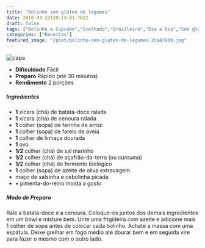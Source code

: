 ```yaml
---
title: "Bolinho sem glúten de legumes"
date: 2018-03-22T20:13:01.702Z
draft: false
tags: ["Bolinho e Cupcake","Grelhado","Brasileira","Dia a Dia","Sem glúten","Alimentação","Alimentação saudável","Bolo","receita saudável"]
categories: ["Receitas"]
featured_image: "/post/bolinho-sem-gluten-de-legumes.2ca43969.jpg"
---
```


![capa](/post/bolinho-sem-gluten-de-legumes.2ca43969.jpg)

*   **Dificuldade** Fácil
*   **Preparo** Rápido (até 30 minutos)
*   **Rendimento** 2 porções

##### Ingredientes

*   **1** xícara (chá) de batata-doce ralada
*   **1** xícara (chá) de cenoura ralada
*   **1** colher (sopa) de farinha de arroz
*   **1** colher (sopa) de farelo de aveia
*   **1** colher de linhaça dourada
*   **1** ovo
*   **1/2** colher (chá) de sal marinho
*   **1/2** colher (chá) de açafrão-da-terra (ou cúrcuma)
*   **1/2** colher (chá) de fermento biológico
*   **1** colher (sopa) de azeite de oliva extravirgem
*   maço de salsinha e cebolinha picada
*   • pimenta-do-reino moída a gosto

##### Modo de Preparo

Rale a batata-doce e a cenoura. Coloque-os juntos dos demais ingredientes em um bowl e misture bem. Unte uma frigideira com azeite e adicione mais 1 colher de sopa antes de colocar cada bolinho. Achate a massa com uma espátula. Deixe grelhar em fogo médio até dourar bem e em seguida vire para fazer o mesmo com o outro lado.
